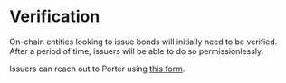 # Verification

On-chain entities looking to issue bonds will initially need to be verified. After a period of time, issuers will be able to do so permissionlessly.&#x20;

Issuers can reach out to Porter using [this form](https://forms.gle/Q8goQdUWMPUKAkM97).
